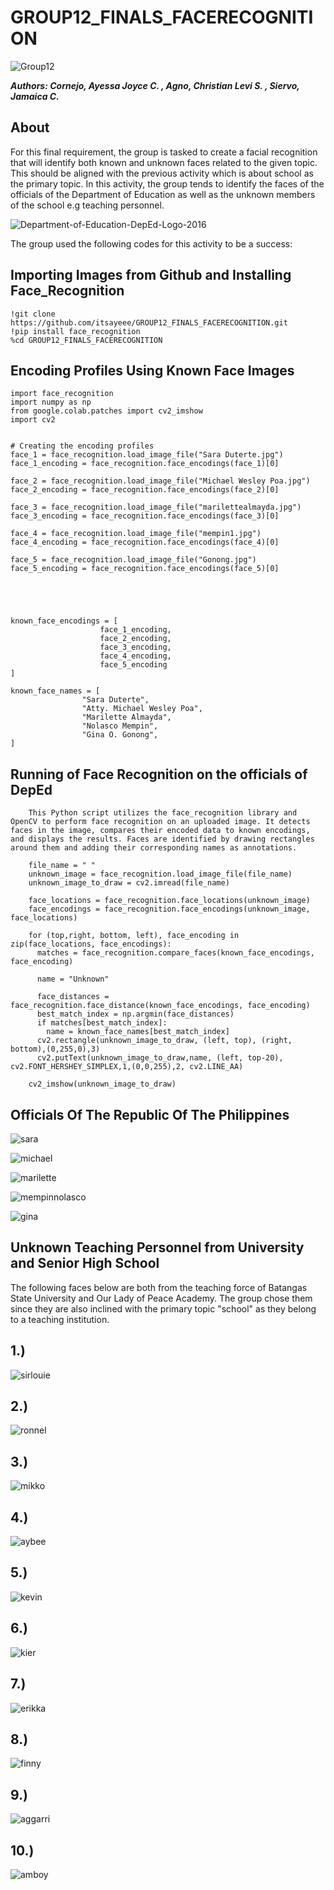 # GROUP12_FINALS_FACERECOGNITION

![Group12](https://github.com/itsayeee/GROUP12_FINALS_FACERECOGNITION/assets/143716528/5d2b85d9-2322-40c3-b54b-4b8ffa60205b)


**_Authors: Cornejo, Ayessa Joyce C. , Agno, Christian Levi S. , Siervo, Jamaica C._**

## About

For this final requirement, the group is tasked to create a facial recognition that will identify both known and unknown faces related to the given topic. This should be aligned with the previous activity which is about school as the primary topic. In this activity, the group tends to identify the faces of the officials of the Department of Education as well as the unknown members of the school e.g teaching personnel.


![Department-of-Education-DepEd-Logo-2016](https://github.com/itsayeee/GROUP12_FINALS_FACERECOGNITION/assets/143716528/9bc4839c-7241-4a3e-9f9d-870b1e8404b9)

The group used the following codes for this activity to be a success:

## **Importing Images from Github and Installing Face_Recognition**

    !git clone https://github.com/itsayeee/GROUP12_FINALS_FACERECOGNITION.git
    !pip install face_recognition
    %cd GROUP12_FINALS_FACERECOGNITION

## Encoding Profiles Using Known Face Images

    import face_recognition
    import numpy as np
    from google.colab.patches import cv2_imshow
    import cv2


    # Creating the encoding profiles
    face_1 = face_recognition.load_image_file("Sara Duterte.jpg")
    face_1_encoding = face_recognition.face_encodings(face_1)[0]

    face_2 = face_recognition.load_image_file("Michael Wesley Poa.jpg")
    face_2_encoding = face_recognition.face_encodings(face_2)[0]

    face_3 = face_recognition.load_image_file("marilettealmayda.jpg")
    face_3_encoding = face_recognition.face_encodings(face_3)[0]

    face_4 = face_recognition.load_image_file("mempin1.jpg")
    face_4_encoding = face_recognition.face_encodings(face_4)[0]

    face_5 = face_recognition.load_image_file("Gonong.jpg")
    face_5_encoding = face_recognition.face_encodings(face_5)[0]

    



    known_face_encodings = [
                        face_1_encoding,
                        face_2_encoding,
                        face_3_encoding,
                        face_4_encoding,
                        face_5_encoding
    ]

    known_face_names = [
                    "Sara Duterte",
                    "Atty. Michael Wesley Poa",
                    "Marilette Almayda",
                    "Nolasco Mempin",
                    "Gina O. Gonong",
    ]


## Running of Face Recognition on the officials of DepEd
        This Python script utilizes the face_recognition library and OpenCV to perform face recognition on an uploaded image. It detects faces in the image, compares their encoded data to known encodings, and displays the results. Faces are identified by drawing rectangles around them and adding their corresponding names as annotations.

        file_name = " "
        unknown_image = face_recognition.load_image_file(file_name)
        unknown_image_to_draw = cv2.imread(file_name)
    
        face_locations = face_recognition.face_locations(unknown_image)
        face_encodings = face_recognition.face_encodings(unknown_image, face_locations)
    
        for (top,right, bottom, left), face_encoding in zip(face_locations, face_encodings):
          matches = face_recognition.compare_faces(known_face_encodings, face_encoding)
    
          name = "Unknown"
    
          face_distances = face_recognition.face_distance(known_face_encodings, face_encoding)
          best_match_index = np.argmin(face_distances)
          if matches[best_match_index]:
            name = known_face_names[best_match_index]
          cv2.rectangle(unknown_image_to_draw, (left, top), (right, bottom),(0,255,0),3)
          cv2.putText(unknown_image_to_draw,name, (left, top-20), cv2.FONT_HERSHEY_SIMPLEX,1,(0,0,255),2, cv2.LINE_AA)
    
        cv2_imshow(unknown_image_to_draw)

## Officials Of The Republic Of The Philippines


![sara](https://github.com/itsayeee/GROUP12_FINALS_FACERECOGNITION/assets/143716528/fa80e3e6-3835-4aed-a208-786f841de453)


![michael](https://github.com/itsayeee/GROUP12_FINALS_FACERECOGNITION/assets/144222201/ca1f45bc-9124-453b-b7c2-2336c6b7da23)


![marilette](https://github.com/itsayeee/GROUP12_FINALS_FACERECOGNITION/assets/143716528/84e5a1e5-b747-43cb-8cdf-3d5be903f1f6)


 ![mempinnolasco](https://github.com/itsayeee/GROUP12_FINALS_FACERECOGNITION/assets/143716528/dd45c32c-9d24-4e18-9354-84ac533115c9)


 ![gina](https://github.com/itsayeee/GROUP12_FINALS_FACERECOGNITION/assets/143716528/6483338a-7773-4a67-8871-5ec7ff57271e)
 

## Unknown Teaching Personnel from University and Senior High School
The following faces below are both from the teaching force of Batangas State University and Our Lady of Peace Academy. The group chose them since they are also inclined with the primary topic "school" as they belong to a teaching institution. 


## 1.)
![sirlouie](https://github.com/itsayeee/GROUP12_FINALS_FACERECOGNITION/assets/143716528/8a8f26ab-b5e4-4f9f-a891-96bd6dcf0772)

## 2.)
![ronnel](https://github.com/itsayeee/GROUP12_FINALS_FACERECOGNITION/assets/143716528/a26a52d7-46cc-4d1d-b105-d2cf5463f2e9)

## 3.)
![mikko](https://github.com/itsayeee/GROUP12_FINALS_FACERECOGNITION/assets/143716528/50f44863-98a1-42c1-858b-91ef2bc5c181)

## 4.)
![aybee](https://github.com/itsayeee/GROUP12_FINALS_FACERECOGNITION/assets/143716528/08a3e95a-9fef-4b38-b69b-61602458a280)

## 5.)
![kevin](https://github.com/itsayeee/GROUP12_FINALS_FACERECOGNITION/assets/143716528/02836036-871d-413b-8621-6cce52936c1a)

## 6.)
![kier](https://github.com/itsayeee/GROUP12_FINALS_FACERECOGNITION/assets/143716528/75a2f23d-10ea-4e0e-94f4-95be4a00bf62)

## 7.)
![erikka](https://github.com/itsayeee/GROUP12_FINALS_FACERECOGNITION/assets/143716528/ead9f134-1ac7-44f3-b15e-4a458699a5e2)

## 8.)
![finny](https://github.com/itsayeee/GROUP12_FINALS_FACERECOGNITION/assets/143716528/edc68ebb-c6a3-47ad-9244-3bf8cfc0855d)

## 9.)
![aggarri](https://github.com/itsayeee/GROUP12_FINALS_FACERECOGNITION/assets/143716528/62955bd0-5148-4eb1-bb2a-b953495903cd)

## 10.)
![amboy](https://github.com/itsayeee/GROUP12_FINALS_FACERECOGNITION/assets/143716528/5bd8c823-9f0c-4604-bcce-4e1f7581b54b)

